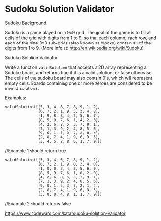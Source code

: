 Sudoku Solution Validator
============

Sudoku Background

Sudoku is a game played on a 9x9 grid. The goal of the game is to fill all cells of the grid with digits from 1 to 9, so that each column, each row, and each of the nine 3x3 sub-grids (also known as blocks) contain all of the digits from 1 to 9. 
(More info at: http://en.wikipedia.org/wiki/Sudoku)

Sudoku Solution Validator

Write a function ``` validSolution ``` that accepts a 2D array representing a Sudoku board, and returns true if it is a valid solution, or false otherwise. The cells of the sudoku board may also contain 0's, which will represent empty cells. Boards containing one or more zeroes are considered to be invalid solutions.

Examples:
```
validSolution([[5, 3, 4, 6, 7, 8, 9, 1, 2], 
               [6, 7, 2, 1, 9, 5, 3, 4, 8],
               [1, 9, 8, 3, 4, 2, 5, 6, 7],
               [8, 5, 9, 7, 6, 1, 4, 2, 3],
               [4, 2, 6, 8, 5, 3, 7, 9, 1],
               [7, 1, 3, 9, 2, 4, 8, 5, 6],
               [9, 6, 1, 5, 3, 7, 2, 8, 4],
               [2, 8, 7, 4, 1, 9, 6, 3, 5],
               [3, 4, 5, 2, 8, 6, 1, 7, 9]])
```

//Example 1 should return true

```
validSolution([[5, 3, 4, 6, 7, 8, 9, 1, 2], 
               [6, 7, 2, 1, 9, 0, 3, 4, 8],
               [1, 0, 0, 3, 4, 2, 5, 6, 0],
               [8, 5, 9, 7, 6, 1, 0, 2, 0],
               [4, 2, 6, 8, 5, 3, 7, 9, 1],
               [7, 1, 3, 9, 2, 4, 8, 5, 6],
               [9, 0, 1, 5, 3, 7, 2, 1, 4],
               [2, 8, 7, 4, 1, 9, 6, 3, 5],
               [3, 0, 0, 4, 8, 1, 1, 7, 9]])
```
//Example 2 should returns false

https://www.codewars.com/kata/sudoku-solution-validator